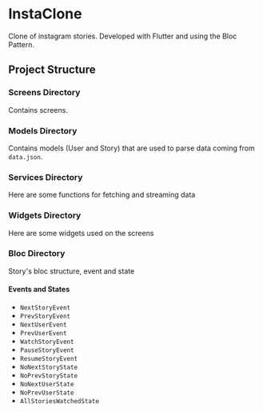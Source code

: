 # InstaClone

Clone of instagram stories.
Developed with Flutter and using the Bloc Pattern.

## Project Structure

### Screens Directory

Contains screens.

### Models Directory

Contains models (User and Story) that are used to parse data coming from `data.json`.

### Services Directory

Here are some functions for fetching and streaming data

### Widgets Directory

Here are some widgets used on the screens

### Bloc Directory

Story's bloc structure, event and state

#### Events and States

* `NextStoryEvent`
* `PrevStoryEvent`
* `NextUserEvent`
* `PrevUserEvent`
* `WatchStoryEvent`
* `PauseStoryEvent`
* `ResumeStoryEvent`  
* `NoNextStoryState`
* `NoPrevStoryState` 
* `NoNextUserState`
* `NoPrevUserState`
* `AllStoriesWatchedState`
